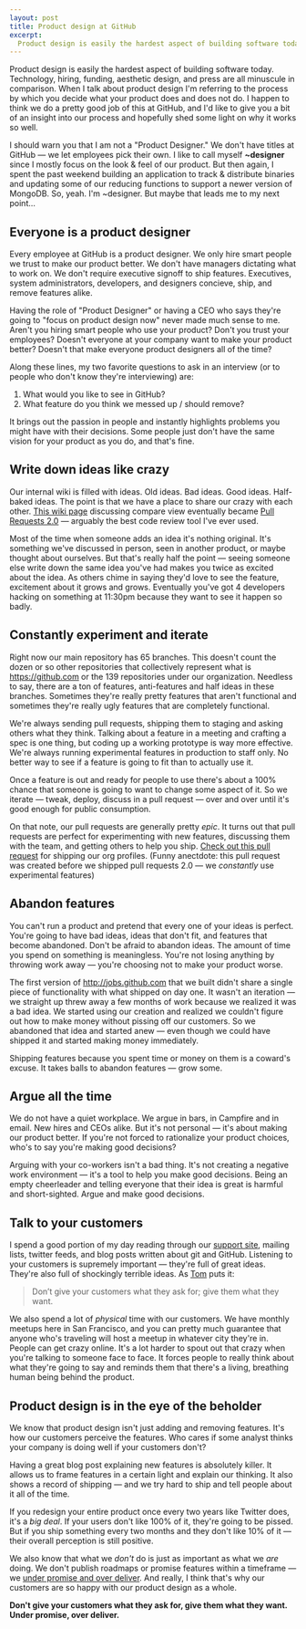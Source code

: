 ```yaml
---
layout: post
title: Product design at GitHub
excerpt:
  Product design is easily the hardest aspect of building software today. I happen to think we do a pretty good job of this at GitHub, and I'd like to give you a bit of an insight into our process and hopefully shed some light on why it works so well.
---
```


Product design is easily the hardest aspect of building software today. Technology, hiring, funding, aesthetic design, and press are all minuscule in comparison. When I talk about product design I'm referring to the process by which you decide what your product does and does not do. I happen to think we do a pretty good job of this at GitHub, and I'd like to give you a bit of an insight into our process and hopefully shed some light on why it works so well.

I should warn you that I am not a "Product Designer." We don't have titles at GitHub — we let employees pick their own.  I like to call myself **~designer** since I mostly focus on the look & feel of our product. But then again, I spent the past weekend building an application to track & distribute binaries and updating some of our reducing functions to support a newer version of MongoDB. So, yeah. I'm ~designer. But maybe that leads me to my next point…

## Everyone is a product designer

Every employee at GitHub is a product designer. We only hire smart people we  trust to make our product better. We don't have managers dictating what to work on. We don't require executive signoff to ship features. Executives, system administrators, developers, and designers concieve, ship, and remove features alike.

Having the role of "Product Designer" or having a CEO who says they're going to "focus on product design now" never made much sense to me. Aren't you hiring smart people who use your product? Don't you trust your employees? Doesn't everyone at your company want to make your product better? Doesn't that make everyone product designers all of the time?

Along these lines, my two favorite questions to ask in an interview (or to people who don't know they're interviewing) are:

1. What would you like to see in GitHub?
2. What feature do you think we messed up / should remove?

It brings out the passion in people and instantly highlights problems you might have with their decisions. Some people just don't have the same vision for your product as you do, and that's fine.

## Write down ideas like crazy

Our internal wiki is filled with ideas. Old ideas. Bad ideas. Good ideas. Half-baked ideas. The point is that we have a place to share our crazy with each other. [This wiki page](https://gist.github.com/ad66d382a04c063b6861) discussing compare view eventually became [Pull Requests 2.0](https://github.com/blog/712-pull-requests-2-0) — arguably the best code review tool I've ever used.

Most of the time when someone adds an idea it's nothing original. It's something we've discussed in person, seen in another product, or maybe thought about ourselves. But that's really half the point — seeing someone else write down the same idea you've had makes you twice as excited about the idea. As others chime in saying they'd love to see the feature, excitement about it grows and grows. Eventually you've got 4 developers hacking on something at 11:30pm because they want to see it happen so badly.

## Constantly experiment and iterate

Right now our main repository has 65 branches. This doesn't count the dozen or so other repositories that collectively represent what is <https://github.com> or the 139 repositories under our organization. Needless to say, there are a ton of features, anti-features and half ideas in these branches. Sometimes they're really pretty features that aren't functional and sometimes they're really ugly features that are completely functional.

We're always sending pull requests, shipping them to staging and asking others what they think. Talking about a feature in a meeting and crafting a spec is one thing, but coding up a working prototype is way more effective. We're always running experimental features in production to staff only. No better way to see if a feature is going to fit than to actually use it.

Once a feature is out and ready for people to use there's about a 100% chance that someone is going to want to change some aspect of it. So we iterate — tweak, deploy, discuss in a pull request — over and over until it's good enough for public consumption.

On that note, our pull requests are generally pretty *epic*. It turns out that pull requests are perfect for experimenting with new features, discussing them with the team, and getting others to help you ship. [Check out this pull request](http://assets.warpspire.com/images/product-design/pull-request.png) for shipping our org profiles.  (Funny anectdote: this pull request was created before we shipped pull requests 2.0 — we *constantly* use experimental features)

## Abandon features

You can't run a product and pretend that every one of your ideas is perfect. You're going to have bad ideas, ideas that don't fit, and features that become abandoned. Don't be afraid to abandon ideas. The amount of time you spend on something is meaningless. You're not losing anything by throwing work away — you're choosing not to make your product worse.

The first version of <http://jobs.github.com> that we built didn't share a single piece of functionality with what shipped on day one. It wasn't an iteration — we straight up threw away a few months of work because we realized it was a bad idea. We started using our creation and realized we couldn't figure out how to make money without pissing off our customers. So we abandoned that idea and started anew — even though we could have shipped it and started making money immediately.

Shipping features because you spent time or money on them is a coward's excuse. It takes balls to abandon features — grow some.

## Argue all the time

We do not have a quiet workplace. We argue in bars, in Campfire and in email. New hires and CEOs alike. But it's not personal — it's about making our product better. If you're not forced to rationalize your product  choices, who's to say you're making good decisions?

Arguing with your co-workers isn't a bad thing. It's not creating a negative work environment — it's a tool to help you make good decisions. Being an empty cheerleader and telling everyone that their idea is great is harmful and short-sighted. Argue and make good decisions.

## Talk to your customers

I spend a good portion of my day reading through our [support site](http://support.github.com), mailing lists, twitter feeds, and blog posts written about git and GitHub. Listening to your customers is supremely important — they're full of great ideas. They're also full of shockingly terrible ideas. As [Tom](http://tom.preston-werner.com/2011/03/29/ten-lessons-from-githubs-first-year.html) puts it:

> Don’t give your customers what they ask for; give them what they want.

We also spend a lot of *physical* time with our customers. We have monthly meetups here in San Francisco, and you can pretty much guarantee that anyone who's traveling will host a meetup in whatever city they're in.  People can get crazy online. It's a lot harder to spout out that crazy when you're talking to someone face to face. It forces people to really think about what they're going to say and reminds them that there's a living, breathing human being behind the product.

## Product design is in the eye of the beholder

We know that product design isn't just adding and removing features. It's how our customers perceive the features. Who cares if some analyst thinks your company is doing well if your customers don't?

Having a great blog post explaining new features is absolutely killer. It allows us to frame features in a certain light and explain our thinking. It also shows a record of shipping — and we try hard to ship and tell people about it all of the time.

If you redesign your entire product once every two years like Twitter does, it's a *big deal*. If your users don't like 100% of it, they're going to be pissed. But if you ship something every two months and they don't like 10% of it — their overall perception is still positive.

We also know that what we *don't* do is just as important as what we *are* doing. We don't publish roadmaps or promise features within a timeframe — we [under promise and over deliver](http://ozmm.org/posts/managing_expectations.html). And really, I think that's why our customers are so happy with our product design as a whole.

**Don't give your customers what they ask for, give them what they want. Under promise, over deliver.**